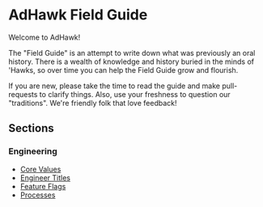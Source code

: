 # AdHawk Field Guide

Welcome to AdHawk!

The "Field Guide" is an attempt to write down what was previously an oral
history. There is a wealth of knowledge and history buried in the minds of
'Hawks, so over time you can help the Field Guide grow and flourish.

If you are new, please take the time to read the guide and make pull-requests
to clarify things. Also, use your freshness to question our "traditions". We're
friendly folk that love feedback!

## Sections

### Engineering

* [Core Values](./engineering/core-values.md)
* [Engineer Titles](./engineering/titles.md)
* [Feature Flags](./engineering/feature-flags.md)
* [Processes](./engineering/processes.md)
